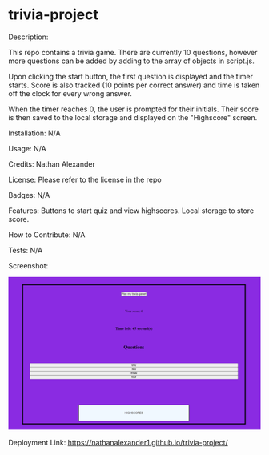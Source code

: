 # trivia-project
Description:

This repo contains a trivia game. There are currently 10 questions, however more questions can be added by adding to the array of objects in script.js.

Upon clicking the start button, the first question is displayed and the timer starts. Score is also tracked (10 points per correct answer) and time is taken off the clock for every wrong answer.

When the timer reaches 0, the user is prompted for their initials. Their score is then saved to the local storage and displayed on the "Highscore" screen.

Installation: N/A

Usage: N/A

Credits: Nathan Alexander

License: Please refer to the license in the repo

Badges: N/A

Features: Buttons to start quiz and view highscores. Local storage to store score.

How to Contribute: N/A

Tests: N/A

Screenshot:

![Screenshot-of-trivia-project](./assets/trivia-project-screenshot.png)

Deployment Link:
https://nathanalexander1.github.io/trivia-project/